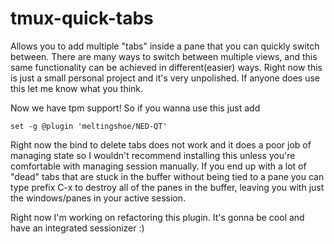 # tmux-quick-tabs
Allows you to add multiple "tabs" inside a pane that you can quickly switch between. There are many ways to switch between multiple views, and this same functionality can be achieved in different(easier) ways. Right now this is just a small personal project and it's very unpolished. If anyone does use this let me know what you think.


Now we have tpm support! So if you wanna use this just add
```
set -g @plugin 'meltingshoe/NED-QT'
```

Right now the bind to delete tabs does not work and it does a poor job of managing state so I wouldn't recommend installing this unless you're comfortable with managing session manually. If you end up with a lot of "dead" tabs that are stuck in the buffer without being tied to a pane you can type prefix C-x to destroy all of the panes in the buffer, leaving you with just the windows/panes in your active session.


Right now I'm working on refactoring this plugin. It's gonna be cool and have an integrated sessionizer  :)
